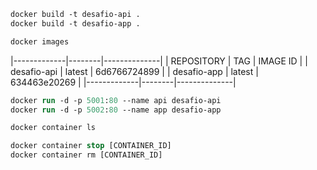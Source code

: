 ```ps
docker build -t desafio-api .
docker build -t desafio-app .
```

```ps
docker images
```

|-------------|--------|--------------|
| REPOSITORY  |  TAG   |   IMAGE ID   |
| desafio-api | latest | 6d6766724899 |
| desafio-app | latest | 634463e20269 |
|-------------|--------|--------------|


```ps
docker run -d -p 5001:80 --name api desafio-api
docker run -d -p 5002:80 --name app desafio-app
```

```ps
docker container ls
```

```ps
docker container stop [CONTAINER_ID]
docker container rm [CONTAINER_ID]
```